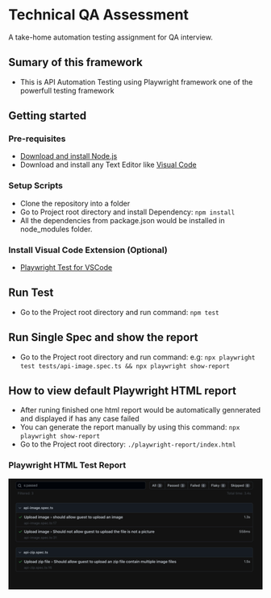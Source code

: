 
# Technical QA Assessment


A take-home automation testing assignment for QA interview.

## Sumary of this framework
* This is API Automation Testing using Playwright framework one of the powerfull testing framework

## Getting started

### Pre-requisites
* <a href="https://nodejs.org/it/download/current" target="_blank">Download and install Node.js</a>
* Download and install any Text Editor like <a href="https://code.visualstudio.com/download" target="_blank">Visual Code</a>

### Setup Scripts 
* Clone the repository into a folder
* Go to Project root directory and install Dependency: `npm install`
* All the dependencies from package.json would be installed in node_modules folder.

### Install Visual Code Extension (Optional)
* <a href="https://marketplace.visualstudio.com/items?itemName=ms-playwright.playwright" target="_blank">Playwright Test for VSCode</a>

## Run Test
* Go to the Project root directory and run command: `npm test`

## Run Single Spec and show the report
* Go to the Project root directory and run command: e.g:  `npx playwright test tests/api-image.spec.ts && npx playwright show-report`

## How to view default Playwright HTML report
* After runing finished one html report would be automatically gennerated and displayed if has any case failed
* You can generate the report manually by using this command: `npx playwright show-report`
* Go to the Project root directory: `./playwright-report/index.html`

### Playwright HTML Test Report
![Playwright HTML Test Report](./readme-images/html-test-report.PNG?raw=true "Playwright HTML Test Report")